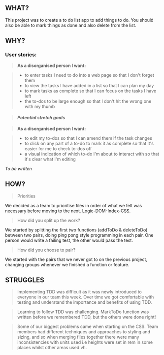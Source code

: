 ## WHAT?

This project was to create a to do list app to add things to do. You should also be able to mark things as done and also delete from the list.

## WHY?
### User stories:

> **As a disorganised person I want:**

> * to enter tasks I need to do into a web page so that I don't forget them
> * to view the tasks I have added in a list so that I can plan my day
> * to mark tasks as complete so that I can focus on the tasks I have left
> * the to-dos to be large enough so that I don't hit the wrong one with my thumb

> #### _Potential stretch goals_

> **As a disorganised person I want:**

> * to edit my to-dos so that I can amend them if the task changes
> * to click on any part of a to-do to mark it as complete so that it's easier for me to check to-dos off
> * a visual indication of which to-do I'm about to interact with so that it's clear what I'm editing


_To be written_

## HOW?
> Priorities

We decided as a team to prioritise files in order of what we felt was necessary before moving to the next. Logic-DOM-Index-CSS.

> How did you split up the work?

We started by splitting the first two functions (addToDo & deleteToDo) between two pairs, doing ping pong style programming in each pair. One person would write a failing test, the other would pass the test.

> How did you choose to pair?

We started with the pairs that we never got to on the previous project, changing groups whenever we finished a function or feature.

## STRUGGLES

> Implementing TDD was difficult as it was newly introduced to everyone in our team this week. Over time we got comfortable with testing and understand the importance and benefits of using TDD.

> Learning to follow TDD was challenging. MarkToDo function was written before we remembered TDD, but the others were done right!

> Some of our biggest problems came when starting on the CSS. Team members had different techniques and approaches to styling and sizing, and so when merging files together there were many inconsistencies with units used i.e heights were set in rem in some places whilst other areas used vh.

